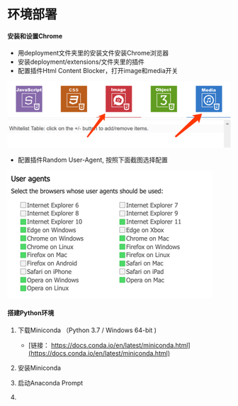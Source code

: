 # 环境部署

#### 安装和设置Chrome

* 用deployment文件夹里的安装文件安装Chrome浏览器
* 安装deployment/extensions/文件夹里的插件
* 配置插件Html Content Blocker，打开image和media开关

![](/assets/content_blocker.png)

* 配置插件Random User-Agent, 按照下面截图选择配置

![](/assets/ua.png)

#### 搭建Python环境

1. 下载Miniconda  （Python 3.7 / Windows 64-bit \)

   * [链接： https://docs.conda.io/en/latest/miniconda.html](https://docs.conda.io/en/latest/miniconda.html)

2. 安装Miniconda

3. 启动Anaconda Prompt

4. 


